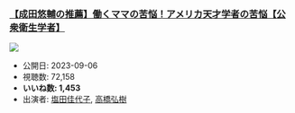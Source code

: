 ### [【成田悠輔の推薦】働くママの苦悩！アメリカ天才学者の苦悩【公衆衛生学者】](https://www.youtube.com/watch?v=71vTeKRhDLg)
[![](https://img.youtube.com/vi/71vTeKRhDLg/sddefault.jpg)](https://www.youtube.com/watch?v=71vTeKRhDLg)
-   公開日: 2023-09-06
-   視聴数: 72,158
-   **いいね数: 1,453**
-   出演者: [塩田佳代子](/rehacq_fan/people/塩田佳代子 "wikilink"), [高橋弘樹](/rehacq_fan/people/高橋弘樹 "wikilink")
